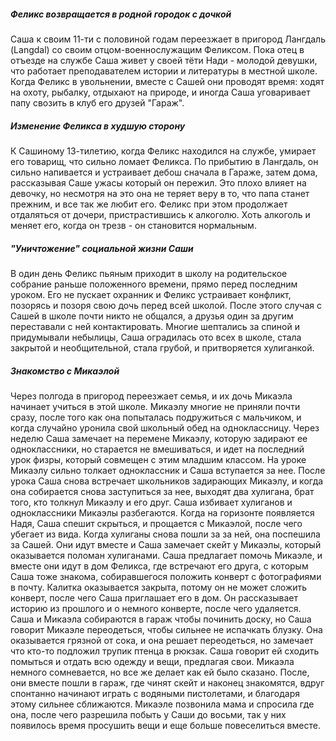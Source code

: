##### **Феликс возвращается в родной городок с дочкой**
Саша к своим 11-ти с половиной годам переезжает в пригород Лангдаль (Langdal) со своим отцом-военнослужащим Феликсом. Пока отец в отъезде на службе Саша живет у своей тёти Нади - молодой девушки, что работает преподавателем истории и литературы в местной школе. Когда Феликс в увольнении, вместе с Сашей они проводят время: ходят на охоту, рыбалку, отдыхают на природе, и иногда Саша уговаривает папу свозить в клуб его друзей "Гараж". 
##### **Изменение Феликса в худшую сторону**
К Сашиному 13-тилетию, когда Феликс находился на службе, умирает его товарищ, что сильно ломает Феликса. По прибытию в Лангдаль, он сильно напивается и устраивает дебош сначала в Гараже, затем дома, рассказывая Саше ужасы который он пережил. Это плохо влияет на девочку, но несмотря на это она не теряет веру в то, что папа станет прежним, и все так же любит его. Феликс при этом продолжает отдаляться от дочери, пристрастившись к алкоголю. Хоть алкоголь и меняет его, когда он трезв - он становится нормальным.

##### **"Уничтожение" социальной жизни Саши**
В один день Феликс пьяным приходит в школу на родительское собрание раньше положенного времени, прямо перед последним уроком. Его не пускает охранник и Феликс устраивает конфликт, позорясь и позоря свою дочь перед всей школой. После этого случая с Сашей в школе почти никто не общался, а друзья один за другим переставали с ней контактировать. Многие шептались за спиной и придумывали небылицы, Саша оградилась ото всех в школе, стала закрытой и необщительной, стала грубой, и притворяется хулиганкой.

##### **Знакомство с Микаэлой**
Через полгода в пригород переезжает семья, и их дочь Микаэла начинает учиться в этой школе. Микаэлу многие не приняли почти сразу, после того как она попыталась подружиться с мальчиком, и когда случайно уронила свой школьный обед на одноклассницу.
Через неделю Саша замечает на перемене Микаэлу, которую задирают ее одноклассники, но старается не вмешиваться, и идет на последний урок физры, который совмещен с этим младшим классом. На уроке Микаэлу сильно толкает одноклассник и Саша вступается за нее.
После урока Саша снова встречает школьников задирающих Микаэлу, и когда она собирается снова заступиться за нее, выходят два хулигана, брат того, кто толкнул Микаэлу и его друг. Саша избивает хулиганов и одноклассники Микаэлы разбегаются.  Когда на горизонте появляется Надя, Саша спешит скрыться, и прощается с Микаэлой, после чего убегает из вида. Когда хулиганы снова пошли за за ней, она поспешила за Сашей. Они идут вместе и Саша замечает скейт у Микаэлы, который оказывается поломан хулиганами. Саша предлагает помочь Микаэле, и вместе они идут в дом Феликса, где встречают его друга, с которым Саша тоже знакома, собиравшегося положить конверт с фотографиями в почту. Калитка оказывается закрыта, потому он не может сложить конверт, после чего Саша приглашает его в дом. Он рассказывает историю из прошлого и о немного конверте, после чего удаляется. Саша и Микаэла собираются в гараж чтобы починить доску, но Саша говорит Микаэле переодеться, чтобы сильнее не испачкать блузку. Она оказывается грязной от сока, и она решает переодеться, но замечает что кто-то подложил трупик птенца в рюкзак. Саша говорит ей сходить помыться и отдать всю одежду и вещи, предлагая свои. Микаэла немного сомневается, но все же делает как ей было сказано. После, они вместе пошли в гараж, где чинят скейт и наконец знакомятся, вдруг спонтанно начинают играть с водяными пистолетами, и благодаря этому сильнее сближаются. Микаэле позвонила мама и спросила где она, после чего разрешила побыть у Саши до восьми, так у них появилось время просушить вещи и еще больше повеселиться вместе.
